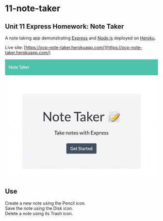 # 11-note-taker
## Unit 11 Express Homework: Note Taker

A note taking app demonstrating [Express](https://expressjs.com/) and [Node.js](https://nodejs.org/en/) deployed on [Heroku](https://www.heroku.com/).

Live site: [https://ocp-note-taker.herokuapp.com/](https://ocp-note-taker.herokuapp.com/)

![screenshot](images/11-note-taker-sc.gif)

## Use
Create a new note using the Pencil icon.  
Save the note using the Disk icon.  
Delete a note using its Trash icon.  